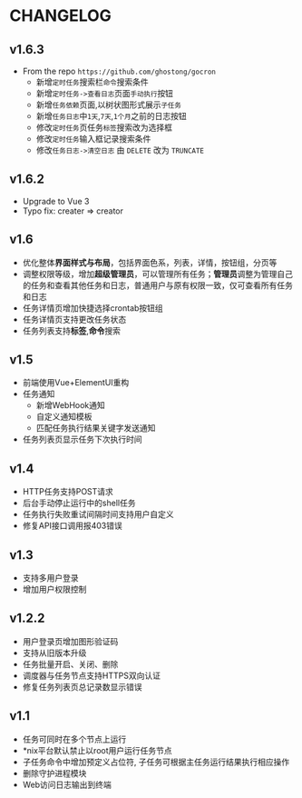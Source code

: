 # CHANGELOG

## v1.6.3

- From the repo `https://github.com/ghostong/gocron`
  - 新增`定时任务`搜索栏`命令`搜索条件
  - 新增`定时任务->查看日志`页面`手动执行`按钮
  - 新增`任务依赖`页面,以树状图形式展示`子任务`
  - 新增`任务日志`中`1天`,`7天`,`1个月`之前的日志按钮
  - 修改`定时任务`页任务`标签`搜索改为选择框
  - 修改`定时任务`输入框记录搜索条件
  - 修改`任务日志->清空日志` 由 `DELETE` 改为 `TRUNCATE`

## v1.6.2

- Upgrade to Vue 3
- Typo fix: creater => creator

## v1.6

- 优化整体**界面样式与布局**，包括界面色系，列表，详情，按钮组，分页等
- 调整权限等级，增加**超级管理员**，可以管理所有任务；**管理员**调整为管理自己的任务和查看其他任务和日志，普通用户与原有权限一致，仅可查看所有任务和日志
- 任务详情页增加快捷选择crontab按钮组
- 任务详情页支持更改任务状态
- 任务列表支持**标签**,**命令**搜索

## v1.5

- 前端使用Vue+ElementUI重构
- 任务通知
  - 新增WebHook通知
  - 自定义通知模板
  - 匹配任务执行结果关键字发送通知
- 任务列表页显示任务下次执行时间

## v1.4

- HTTP任务支持POST请求
- 后台手动停止运行中的shell任务
- 任务执行失败重试间隔时间支持用户自定义
- 修复API接口调用报403错误

## v1.3

- 支持多用户登录
- 增加用户权限控制

## v1.2.2

- 用户登录页增加图形验证码
- 支持从旧版本升级
- 任务批量开启、关闭、删除
- 调度器与任务节点支持HTTPS双向认证
- 修复任务列表页总记录数显示错误

## v1.1

- 任务可同时在多个节点上运行
- *nix平台默认禁止以root用户运行任务节点
- 子任务命令中增加预定义占位符, 子任务可根据主任务运行结果执行相应操作
- 删除守护进程模块
- Web访问日志输出到终端
